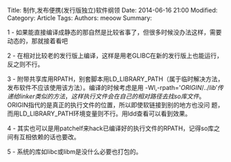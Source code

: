 Title: 制作,发布便携(发行版独立)软件纲领
Date: 2014-06-16 21:00
Modified: 
Category: Article
Tags: 
Authors: meoow
Summary: 

1 - 如果能直接编译成静态的那自然是比较省事了，但很多时候没办法这样，需要动态的，那就接着看吧

2 - 在相对比较老的发行版上编译，这样是用老GLIBC在新的发行版上也能运行，反之则不行。

3 - 附带共享库用RPATH，别套脚本用LD_LIBRARY_PATH（属于临时解决方法，发布软件不应该使用该方法）。编译的时候考虑是用 -Wl,-rpath='$ORIGIN/../lib'传递给 linker类似的方法，这样执行文件会在自己的相对路径去找so库文件。$ORIGIN指代的是真正的执行文件的位置，所以即使软链接到别的地方也没问 题，而用LD_LIBRARY_PATH环境变量则不行。用ldd查看可以看到效果。

4 - 其实也可以是用patchelf来hack已编译好的执行文件的RPATH，记得so库之间有互相依赖的话也要改。

5 - 系统的库如libc或libm是没什么必要也打包的。
